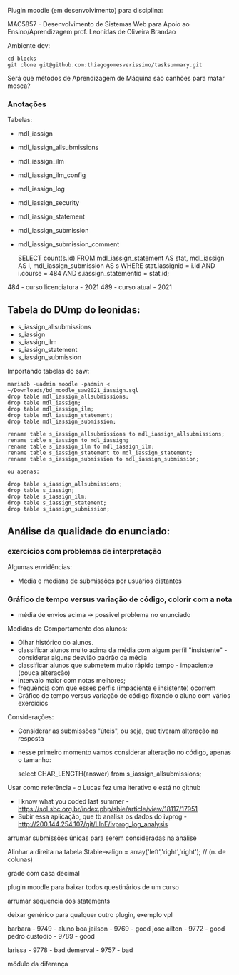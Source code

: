 Plugin moodle (em desenvolvimento) para disciplina: 

MAC5857 - Desenvolvimento de Sistemas Web para Apoio ao Ensino/Aprendizagem
prof. Leonidas de Oliveira Brandao

Ambiente dev:

    cd blocks
    git clone git@github.com:thiagogomesverissimo/tasksummary.git

Será que métodos de Aprendizagem de Máquina são canhões para matar mosca?

### Anotações

Tabelas:

- mdl_iassign
- mdl_iassign_allsubmissions
- mdl_iassign_ilm
- mdl_iassign_ilm_config
- mdl_iassign_log
- mdl_iassign_security
- mdl_iassign_statement
- mdl_iassign_submission
- mdl_iassign_submission_comment




    SELECT count(s.id) FROM mdl_iassign_statement AS stat, 
                            mdl_iassign AS i, 
                            mdl_iassign_submission AS s 
    WHERE stat.iassignid = i.id 
        AND i.course = 484 
        AND s.iassign_statementid = stat.id;

484 - curso licenciatura - 2021
489 - curso atual - 2021

## Tabela do DUmp do leonidas:

- s_iassign_allsubmissions
- s_iassign
- s_iassign_ilm
- s_iassign_statement
- s_iassign_submission

Importando tabelas do saw:

    mariadb -uadmin moodle -padmin < ~/Downloads/bd_moodle_saw2021_iassign.sql
    drop table mdl_iassign_allsubmissions;
    drop table mdl_iassign;
    drop table mdl_iassign_ilm;
    drop table mdl_iassign_statement;
    drop table mdl_iassign_submission;

    rename table s_iassign_allsubmissions to mdl_iassign_allsubmissions; 
    rename table s_iassign to mdl_iassign;
    rename table s_iassign_ilm to mdl_iassign_ilm;
    rename table s_iassign_statement to mdl_iassign_statement;
    rename table s_iassign_submission to mdl_iassign_submission;

    ou apenas:

    drop table s_iassign_allsubmissions;
    drop table s_iassign;
    drop table s_iassign_ilm;
    drop table s_iassign_statement;
    drop table s_iassign_submission;

## Análise da qualidade do enunciado:

### exercícios com problemas de interpretação

Algumas envidências:

- Média e mediana de submissões por usuários distantes

### Gráfico de tempo versus variação de código, colorir com a nota
- média de envios acima -> possivel problema no enunciado

Medidas de Comportamento dos alunos:

- Olhar histórico do alunos.
- classificar alunos muito acima da média com algum perfil "insistente" - considerar alguns desvião padrão da média
- classificar alunos que submetem muito rápido tempo - impaciente (pouca alteração)
- intervalo maior com notas melhores;
- frequência com que esses perfis (impaciente e insistente) ocorrem
- Gráfico de tempo versus variação de código fixando o aluno com vários exercícios 

Considerações:

- Considerar as submissões "úteis", ou seja, que tiveram alteração na resposta
- nesse primeiro momento vamos considerar alteração no código, apenas o tamanho: 

    select CHAR_LENGTH(answer) from s_iassign_allsubmissions;

Usar como referência - o Lucas fez uma iterativo e está no github

- I know what you coded last summer - https://sol.sbc.org.br/index.php/sbie/article/view/18117/17951
- Subir essa aplicação, que tb analisa os dados do ivprog - http://200.144.254.107/git/LInE/ivprog_log_analysis


arrumar submissões únicas para serem consideradas na análise

Alinhar a direita na tabela
$table->align = array('left','right','right'); // (n. de colunas)


grade com casa decimal

plugin moodle para baixar todos questinãrios de um curso

arrumar sequencia dos statements

deixar genérico para qualquer outro plugin, exemplo vpl

barbara - 9749 - aluno boa
jailson - 9769 - good
jose ailton - 9772 - good
pedro custodio - 9789 - good

larissa - 9778 - bad
demerval - 9757 - bad


módulo da diferença 



          